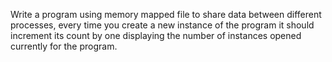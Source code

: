 Write a program using memory mapped file to share data between different processes,
every time you create a new instance of the program it should increment its
count by one displaying the number of instances opened currently for the program.